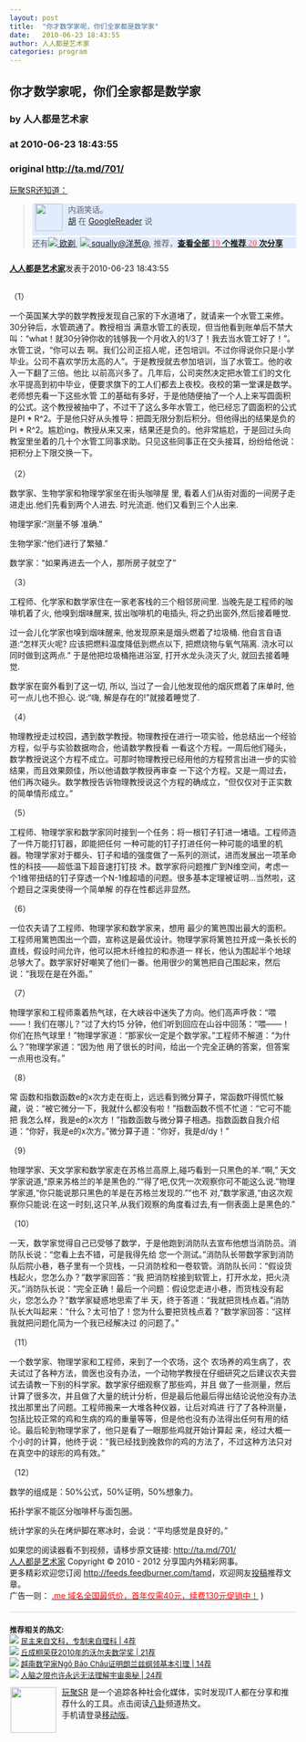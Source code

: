 ```yaml
---
layout: post
title:  "你才数学家呢，你们全家都是数学家"
date:   2010-06-23 18:43:55
author: 人人都是艺术家
categories: program
---
```


## 你才数学家呢，你们全家都是数学家
### by 人人都是艺术家
### at 2010-06-23 18:43:55
### original <http://ta.md/701/>

<a href="http://sr.ju690.cn/meme/item/71640">玩聚SR还知道：</a>
<blockquote>
<div style="background-color:#e1ecfe!important;width:auto">
	<div style="height:auto;min-height:56px;border-bottom:3px solid #fff">
		<div style="float:left;margin:0px 10px 5px 5px">
			<a href="http://sr.ju690.cn/people/%E8%83%A1@GoogleReader?i=5655" title="胡通过GoogleReader分享的其他文章"><img src="http://www.google.com/s2/photos/public/AIbEiAIAAABECJT_ifTN1d79iQEiC3ZjYXJkX3Bob3RvKihjZTViN2ZlMTAxNTEyMDU0NDE5MjhkZjFiMThkYTI3ZWFhMWZlMDhiMAGZiicXJJ7CdKTrYyvlGoXBdxzDIg" width="48" border="0/"></a>
		</div>
		<div>内涵笑话。
			<div>
				<a href="http://sr.ju690.cn/people/%E8%83%A1@GoogleReader?i=5655" title="胡通过GoogleReader分享的其他文章">胡</a> 在 <a href="https://www.google.com/reader/shared/02720890410809137634">GoogleReader</a> 说 
			</div>
		</div>
	</div>
	<div>还有<a href="http://sr.ju690.cn/people/%E6%AC%A7%E5%89%83@GoogleReader?i=13611" title="欧剃通过GoogleReader分享的其他文章"><img src="http://sr.ju690.cn/static/clogo/4.png?v=690" border="0/"> 欧剃</a>, <a href="http://sr.ju690.cn/people/squally@%E6%B4%8B%E8%91%B1@@GoogleReader?i=12262" title="squally@洋葱@通过GoogleReader分享的其他文章"><img src="http://sr.ju690.cn/static/clogo/4.png?v=690" border="0/"> squally@洋葱@</a>, 推荐，<a href="http://sr.ju690.cn/meme/item/71640"><b>查看全部 <big style="color:#ff7b7a;font-family:&#39;Georgia&#39;;font-size:16px">19</big> 个推荐 <big style="color:#ff7b7a;font-family:&#39;Georgia&#39;;font-size:16px">20</big> 次分享</b></a>
	</div>
</div></blockquote>

<div style="margin:0;padding:10px 0"><a href="http://sr.ju690.cn/author/%E4%BA%BA%E4%BA%BA%E9%83%BD%E6%98%AF%E8%89%BA%E6%9C%AF%E5%AE%B6"><b>人人都是艺术家</b></a>发表于2010-06-23 18:43:55</div>
<div style="margin:0;padding:5px 0"><p>（1）</p><p>一个英国某大学的数学教授发现自己家的下水道堵了，就请来一个水管工来修。30分钟后，水管疏通了。教授相当 满意水管工的表现，但当他看到账单后不禁大叫：“what！就30分钟你收的钱够我一个月收入的1/3了！我去当水管工好了！”。水管工说，“你可以去 啊。我们公司正招人呢，还包培训。不过你得说你只是小学毕业。公司不喜欢学历太高的人”。于是教授就去参加培训，当了水管工。他的收入一下翻了三倍。他比 以前高兴多了。几年后，公司突然决定把水管工们的文化水平提高到初中毕业，便要求旗下的工人们都去上夜校。夜校的第一堂课是数学。老师想先看一下这些水管 工的基础有多好，于是他随便抽了一个人上来写圆面积的公式。这个教授被抽中了，不过干了这么多年水管工，他已经忘了圆面积的公式是PI * R^2。于是他只好从头推导：把圆无限分割后积分。但他得出的结果是负的PI * R^2。尴尬ing，教授从来又来，结果还是负的。他非常尴尬，于是回过头向教室里坐着的几十个水管工同事求助。只见这些同事正在交头接耳，纷纷给他说： 把积分上下限交换一下。<br> <span></span><br> （2）</p><p>数学家、生物学家和物理学家坐在街头咖啡屋 里, 看着人们从街对面的一间房子走进走出.他们先看到两个人进去. 时光流逝. 他们又看到三个人出来.</p><p>物理学家:“测量不够 准确.”</p><p>生物学家:“他们进行了繁殖.”</p><p>数学家：“如果再进去一个人，那所房子就空了”</p><p>（3）</p><p>工程师、化学家和数学家住在一家老客栈的三个相邻房间里. 当晚先是工程师的咖啡机着了火, 他嗅到烟味醒来, 拔出咖啡机的电插头, 将之扔出窗外,然后接着睡觉.</p><p>过一会儿化学家也嗅到烟味醒来, 他发现原来是烟头燃着了垃圾桶. 他自言自语道:“怎样灭火呢? 应该把燃料温度降低到燃点以下, 把燃烧物与氧气隔离. 浇水可以同时做到这两点.” 于是他把垃圾桶拖进浴室, 打开水龙头浇灭了火, 就回去接着睡觉.</p><p>数学家在窗外看到了这一切, 所以, 当过了一会儿他发现他的烟灰燃着了床单时, 他可一点儿也不担心. 说:“嗨, 解是存在的!”就接着睡觉了.</p><p>（4）</p><p>物理教授走过校园，遇到数学教授。物理教授在进行一项实验，他总结出一个经验方程，似乎与实验数据吻合，他请数学教授看 一看这个方程。一周后他们碰头，数学教授说这个方程不成立。可那时物理教授已经用他的方程预言出进一步的实验结果，而且效果颇佳，所以他请数学教授再审查 一下这个方程。又是一周过去，他们再次碰头。数学教授告诉物理教授说这个方程的确成立，“但仅仅对于正实数的简单情形成立。”</p><p>（5）</p><p>工程师、物理学家和数学家同时接到一个任务：将一根钉子钉进一堵墙。工程师造了一件万能打钉器，即能把任何 一种可能的钉子打进任何一种可能的墙里的机器。物理学家对于榔头、钉子和墙的强度做了一系列的测试，进而发展出一项革命性的科技——超低温下超音速打钉技 术。数学家将问题推广到N维空间，考虑一个1维带扭结的钉子穿透一个N-1维超墙的问题。很多基本定理被证明...当然啦，这个题目之深奥使得一个简单解 的存在性都远非显然。</p><p>（6）</p><p>一位农夫请了工程师、物理学家和数学家来，想用 最少的篱笆围出最大的面积。工程师用篱笆围出一个圆，宣称这是最优设计。物理学家将篱笆拉开成一条长长的直线，假设时间允许，他可以把木纤维拉的和赤道一 样长，他认为围起半个地球总够大了。数学家好好嘲笑了他们一番。他用很少的篱笆把自己围起来，然后说：“我现在是在外面。”</p><p>（7）</p><p>物理学家和工程师乘着热气球，在大峡谷中迷失了方向。他们高声呼救：“喂——！我们在哪儿？”过了大约15 分钟，他们听到回应在山谷中回荡：“喂——！你们在热气球里！”物理学家道：“那家伙一定是个数学家。”工程师不解道：“为什么？”物理学家道：“因为他 用了很长的时间，给出一个完全正确的答案，但答案一点用也没有。”</p><p>（8）</p><p>常 函数和指数函数e的x次方走在街上，远远看到微分算子，常函数吓得慌忙躲藏，说：“被它微分一下，我就什么都没有啦！”指数函数不慌不忙道：“它可不能把 我怎么样，我是e的x次方！”指数函数与微分算子相遇。指数函数自我介绍道：“你好，我是e的x次方。”微分算子道：“你好，我是d/dy！”</p><p>（9）</p><p>物理学家、天文学家和数学家走在苏格兰高原上,碰巧看到一只黑色的羊.“啊,” 天文学家说道,“原来苏格兰的羊是黑色的.”“得了吧,仅凭一次观察你可不能这么说.”物理学家道,“你只能说那只黑色的羊是在苏格兰发现的.”“也不 对,”数学家道,“由这次观察你只能说:在这一时刻,这只羊,从我们观察的角度看过去,有一侧表面上是黑色的.”</p><p>（10）</p><p>一天，数学家觉得自己已受够了数学，于是他跑到消防队去宣布他想当消防员。消防队长说：“您看上去不错，可是我得先给 您一个测试。”消防队长带数学家到消防队后院小巷，巷子里有一个货栈，一只消防栓和一卷软管。消防队长问：“假设货栈起火，您怎么办？”数学家回答：“我 把消防栓接到软管上，打开水龙，把火浇灭。”消防队长说：“完全正确！最后一个问题：假设您走进小巷，而货栈没有起火，您怎么办？”数学家疑惑地思索了半 天，终于答道：“我就把货栈点着。”消防队长大叫起来：“什么？太可怕了！您为什么要把货栈点着？”数学家回答：“这样我就把问题化简为一个我已经解决过 的问题了。”</p><p>（11）</p><p>一个数学家、物理学家和工程师，来到了一个农场，这个 农场养的鸡生病了，农夫试过了各种方法，兽医也没有办法，一个动物学教授在仔细研究之后建议农夫尝试去请教一下别的科学家。数学家仔细观察了那些鸡，并且 做了一些测量，然后计算了很多次，并且做了大量的统计分析，但是最后他最后得出结论说他没有办法找出那里出了问题。工程师搬来一大堆各种仪器，让后对鸡进 行了了各种测量，包括比较正常的鸡和生病的鸡的重量等等，但是他也没有办法得出任何有用的结论。最后轮到物理学家了，他只是看了一眼那些鸡就开始计算起 来，经过大概一个小时的计算，他终于说：“我已经找到挽救你的鸡的方法了，不过这种方法只对在真空中的球形的鸡有效。”</p><p>（12）</p><p>数学的组成是：50%公式，50%证明，50%想象力。</p><p>拓扑学家不能区分咖啡杯与面包圈。</p><p>统计学家的头在烤炉脚在寒冰时，会说：“平均感觉是良好的。”</p><p>如果您的阅读器看不到视频，请移步原文链接: <a href="http://ta.md/701/">http://ta.md/701/</a> <br> <a href="http://ta.md/">人人都是艺术家</a> Copyright ©   2010 - 2012 分享国内外精彩网事。<br> 更多精彩欢迎您订阅 <a href="http://feeds.feedburner.com/tamd">http://feeds.feedburner.com/tamd</a>，欢迎网友<a href="http://ta.md/delivery/">投稿</a>推荐文章。<br> 广告一则： <a href="http://zi.mu/domain"><font color="red">.me 域名全国最低价，首年仅需40元，续费130元促销中！</font></a> )</p></div>


<div style="padding-top:20px;border-top:1px solid #cbd9d9;padding-bottom:10px;FONT-SIZE:13px">
<strong>推荐相关的热文: </strong><br> 
	<div><img src="https://www.google.com/s2/favicons?domain=kielboat.spaces.live.com" border="0/"> <a title="民主来自文科，专制来自理科 | 4个推荐" href="http://sr.ju690.cn/meme/item/45489">民主来自文科，专制来自理科 | 4荐</a>
	</div> 
	<div><img src="https://www.google.com/s2/favicons?domain=science.solidot.org" border="0/"> <a title="丘成桐荣获2010年的沃尔夫数学奖 | 21个推荐" href="http://sr.ju690.cn/meme/item/62389">丘成桐荣获2010年的沃尔夫数学奖 | 21荐</a>
	</div> 
	<div><img src="https://www.google.com/s2/favicons?domain=science.solidot.org" border="0/"> <a title="越南数学家Ngô Bảo Châu证明朗兰兹纲领基本引理 | 14个推荐" href="http://sr.ju690.cn/meme/item/54091">越南数学家Ngô Bảo Châu证明朗兰兹纲领基本引理 | 14荐</a>
	</div> 
	<div><img src="https://www.google.com/s2/favicons?domain=science.solidot.org" border="0/"> <a title="人脑之限也许永远无法理解宇宙奥秘 | 24个推荐" href="http://sr.ju690.cn/meme/item/70893">人脑之限也许永远无法理解宇宙奥秘 | 24荐</a>
	</div>
</div>
<div style="float:left;margin:2px 10px 2px 2px">
<a href="http://sr.ju690.cn" title="玩聚SR"><img src="http://sr.ju690.cn/static/images/fish.jpg" border="0" width="80px"></a>
</div>
<div><a href="http://sr.ju690.cn/">玩聚SR</a> 是一个追踪各种社会化媒体，实时发现IT人都在分享和推荐什么的工具。点击阅读<a href="http://sr.ju690.com/tag/fun">八卦</a>频道热文。<br>手机请登录<a href="http://sr.ju690.cn/m">移动版</a>。</div>